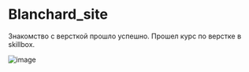 # Blanchard_site
Знакомство с версткой прошло успешно. Прошел курс по верстке в skillbox. 

 ![image](gifs/blanchard.gif)